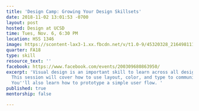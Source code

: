 ```yaml
---
title: 'Design Camp: Growing Your Design Skillsets'
date: 2018-11-02 13:01:53 -0700
layout: post
hosted: Design at UCSD
time: Tues, Nov. 6, 6:30 PM
location: HSS 1346
image: https://scontent-lax3-1.xx.fbcdn.net/v/t1.0-9/45320328_2164981113742348_4478353027920560128_o.jpg?_nc_cat=108&_nc_ht=scontent-lax3-1.xx&oh=8a1f581151d04c575885725674dc6f8d&oe=5C830192
quarter: FA18
type: skill
resource_text: ''
facebook: https://www.facebook.com/events/200309680863950/
excerpt: 'Visual design is an important skill to learn across all design domains.
  This session will cover how to use layout, color, and type to communicate effectively.
  You''ll also learn how to prototype a simple user flow. '
published: true
mentorship: false

---
```

